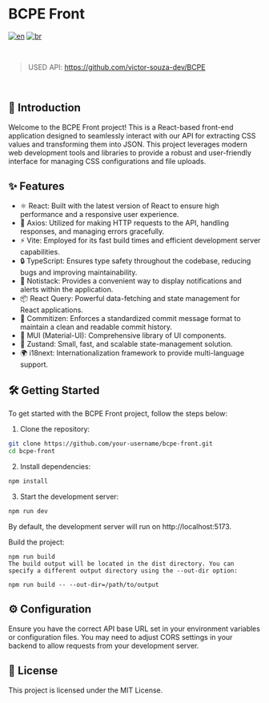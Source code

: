 # BCPE Front

[![en](https://img.shields.io/badge/lang-en-red.svg)](https://github.com/victor-souza-dev/BCPE/blob/main/README.md)
[![br](https://img.shields.io/badge/lang-br-green.svg)](https://github.com/victor-souza-dev/BCPE/blob/main/README-br.md)
  
<br />

> USED API: https://github.com/victor-souza-dev/BCPE

<br />

## 🚀 Introduction
Welcome to the BCPE Front project! This is a React-based front-end application designed to seamlessly interact with our API for extracting CSS values and transforming them into JSON. This project leverages modern web development tools and libraries to provide a robust and user-friendly interface for managing CSS configurations and file uploads.

## ✨ Features
- ⚛️ React: Built with the latest version of React to ensure high performance and a responsive user experience.
- 📡 Axios: Utilized for making HTTP requests to the API, handling responses, and managing errors gracefully.
- ⚡ Vite: Employed for its fast build times and efficient development server capabilities.
- 🔒 TypeScript: Ensures type safety throughout the codebase, reducing bugs and improving maintainability.
- 🔔 Notistack: Provides a convenient way to display notifications and alerts within the application.
- 📦 React Query: Powerful data-fetching and state management for React applications.
- 📝 Commitizen: Enforces a standardized commit message format to maintain a clean and readable commit history.
- 🎨 MUI (Material-UI): Comprehensive library of UI components.
- 💾 Zustand: Small, fast, and scalable state-management solution.
- 🌍 i18next: Internationalization framework to provide multi-language support.

## 🛠️ Getting Started
To get started with the BCPE Front project, follow the steps below:

1. Clone the repository:

```bash
git clone https://github.com/your-username/bcpe-front.git
cd bcpe-front
```
2. Install dependencies:
```bash
npm install
```
3. Start the development server:
```bash
npm run dev
```
By default, the development server will run on http://localhost:5173.

Build the project:

```
npm run build
The build output will be located in the dist directory. You can specify a different output directory using the --out-dir option:
```

```
npm run build -- --out-dir=/path/to/output
```

## ⚙️ Configuration
Ensure you have the correct API base URL set in your environment variables or configuration files. You may need to adjust CORS settings in your backend to allow requests from your development server.

## 📜 License
This project is licensed under the MIT License.